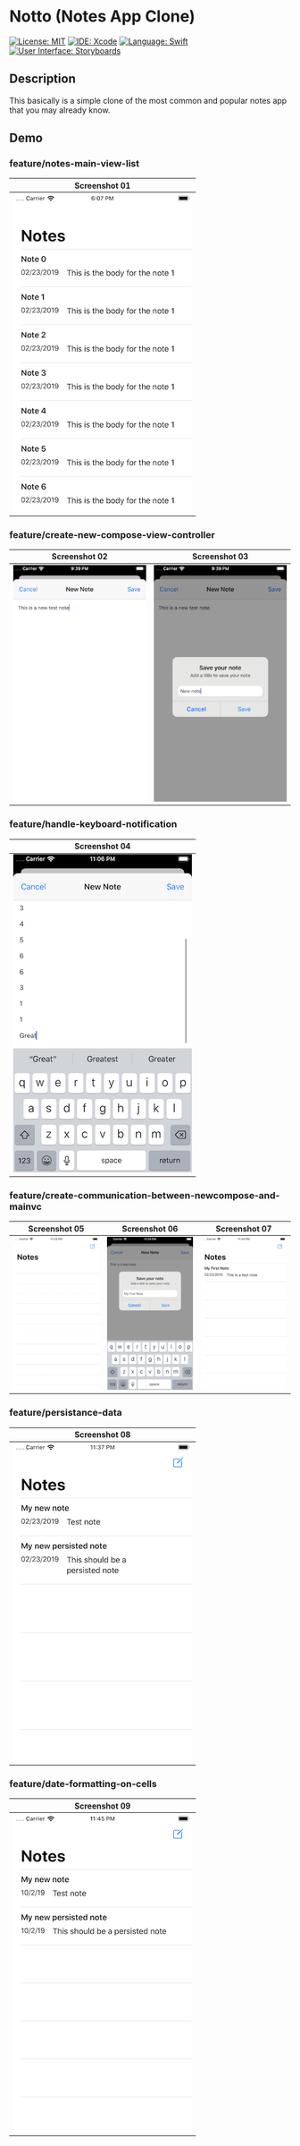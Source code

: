 # Notto (Notes App Clone)
[![License: MIT](https://img.shields.io/badge/License-MIT-yellow.svg)](https://opensource.org/licenses/MIT)
[![IDE: Xcode](https://img.shields.io/badge/IDE-Xcode%2011-blue.svg)](https://developer.apple.com/xcode/)
[![Language: Swift](https://img.shields.io/badge/Language-Swift-red.svg)](https://swift.org/blog/)
[![User Interface: Storyboards](https://img.shields.io/badge/User%20Interface-Storyboards-green)](https://developer.apple.com/xcode/interface-builder/)

## Description
This basically is a simple clone of the most common and popular notes app that you may already know.

## Demo
### feature/notes-main-view-list
| Screenshot 01 |
| ------------- |
| ![screenshot01](.screenshots/screenshot01.png) |

### feature/create-new-compose-view-controller
| Screenshot 02 | Screenshot 03 |
| ------------- |  ------------- |
| ![screenshot02](.screenshots/screenshot02.png) | ![screenshot03](.screenshots/screenshot03.png) |

### feature/handle-keyboard-notification
| Screenshot 04 |
| ------------- |
| ![screenshot04](.screenshots/screenshot04.png) |

### feature/create-communication-between-newcompose-and-mainvc
| Screenshot 05 | Screenshot 06 | Screenshot 07 |
| ------------- |  ------------ |  ------------ |
| ![screenshot05](.screenshots/screenshot05.png) | ![screenshot06](.screenshots/screenshot06.png) | ![screenshot07](.screenshots/screenshot07.png) |

### feature/persistance-data
| Screenshot 08 |
| ------------- |
| ![screenshot08](.screenshots/screenshot08.png) |

### feature/date-formatting-on-cells
| Screenshot 09 |
| ------------- |
| ![screenshot09](.screenshots/screenshot09.png) |